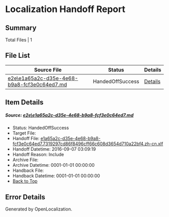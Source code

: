 # <a name='report-top'></a> Localization Handoff Report

## Summary
 Total Files | 1

## File List
 Source File | Status | Details 
 ----------- | ------ | ------- 
 [e2e\e1a65a2c-d35e-4e68-b9a8-fcf3e0c64ed7.md](https://github.com/OpenLocalizationTestOrg/ol-test0/blob/cfc1fe91b8b8c6fe11d699efdf35df688e739813/e2e/e1a65a2c-d35e-4e68-b9a8-fcf3e0c64ed7.md) | HandedOffSuccess | [Details](#c33f9992170f58deccaf14843e28a9bbc91f04d15)

## Item Details
##### <a name='c33f9992170f58deccaf14843e28a9bbc91f04d15'></a> Source: [e2e\e1a65a2c-d35e-4e68-b9a8-fcf3e0c64ed7.md](https://github.com/OpenLocalizationTestOrg/ol-test0/blob/cfc1fe91b8b8c6fe11d699efdf35df688e739813/e2e/e1a65a2c-d35e-4e68-b9a8-fcf3e0c64ed7.md)
* Status: HandedOffSuccess
* Target File: 
* Handoff File: [e1a65a2c-d35e-4e68-b9a8-fcf3e0c64ed7.7319297cd86f8496cff66c608d3654d710a22bf4.zh-cn.xlf](https://github.com/OpenLocalizationTestOrg/ol-test0-handoff/blob/d5c41c805b717cb489121db456814bb4ab85a225/ol-handoff/OpenLocalizationTestOrg/ol-test0-zhcn/ci/ht/e1a65a2c-d35e-4e68-b9a8-fcf3e0c64ed7.7319297cd86f8496cff66c608d3654d710a22bf4.zh-cn.xlf)
* Handoff Datetime: 2016-09-07 03:09:19
* Handoff Reason: Include
* Archive File: 
* Archive Datetime: 0001-01-01 00:00:00
* Handback File: 
* Handback Datetime: 0001-01-01 00:00:00
* [Back to Top](#report-top)


## Error Details

Generated by OpenLocalization.
